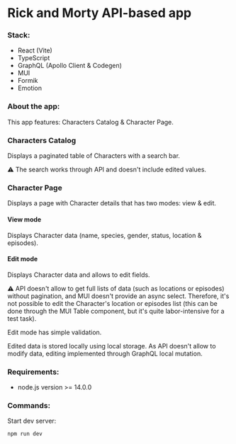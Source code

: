 # Rick and Morty API-based app

### Stack:

- React (Vite)
- TypeScript
- GraphQL (Apollo Client & Codegen)
- MUI
- Formik
- Emotion

### About the app:

This app features: Characters Catalog & Character Page.

### Characters Catalog

Displays a paginated table of Characters with a search bar.

⚠️ The search works through API and doesn't include edited values.

### Character Page
Displays a page with Character details that has two modes: view & edit.

#### View mode
Displays Character data (name, species, gender, status, location & episodes).

#### Edit mode
Displays Character data and allows to edit fields.

⚠️ API doesn't allow to get full lists of data (such as locations or episodes) without pagination, and MUI doesn't provide an async select. Therefore, it's not possible to edit the Character's location or episodes list (this can be done through the MUI Table component, but it's quite labor-intensive for a test task).

Edit mode has simple validation.

Edited data is stored locally using local storage. As API doesn't allow to modify data, editing implemented through GraphQL local mutation.

### Requirements:

- node.js version >= 14.0.0

### Commands:

Start dev server:

```
npm run dev
```
